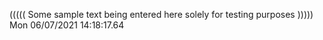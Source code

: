 ((((( Some sample text being entered here solely for testing purposes ))))) Mon 06/07/2021 14:18:17.64

